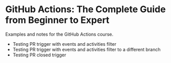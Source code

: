 # GitHub Actions: The Complete Guide from Beginner to Expert
Examples and notes for the GitHub Actions course.

- Testing PR trigger with events and activities filter
- Testing PR trigger with events and activities filter to a different branch
- Testing PR closed trigger
